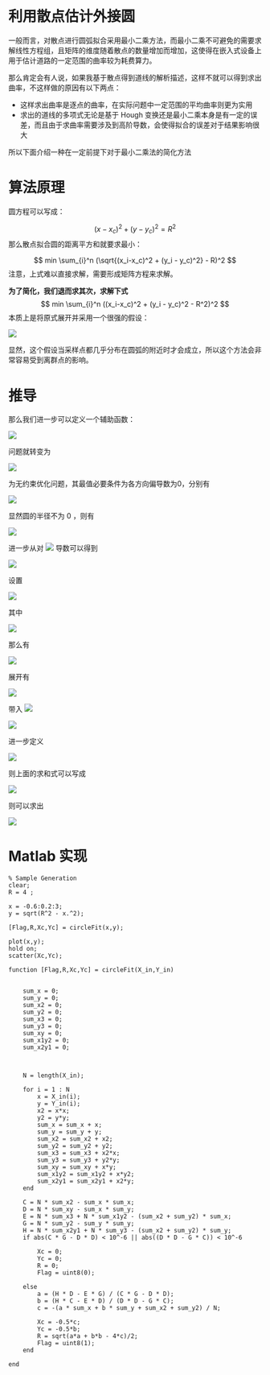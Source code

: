 # 利用散点估计外接圆


一般而言，对散点进行圆弧拟合采用最小二乘方法，而最小二乘不可避免的需要求解线性方程组，且矩阵的维度随着散点的数量增加而增加，这使得在嵌入式设备上用于估计道路的一定范围的曲率较为耗费算力。

那么肯定会有人说，如果我基于散点得到道线的解析描述，这样不就可以得到求出曲率，不这样做的原因有以下两点：

   -  这样求出曲率是逐点的曲率，在实际问题中一定范围的平均曲率则更为实用 
   -  求出的道线的多项式无论是基于 Hough 变换还是最小二乘本身是有一定的误差，而且由于求曲率需要涉及到高阶导数，会使得拟合的误差对于结果影响很大 

所以下面介绍一种在一定前提下对于最小二乘法的简化方法

# 算法原理

圆方程可以写成：

$$
(x-x_c)^2 + (y - y_c)^2 = R^2
$$
那么散点拟合圆的距离平方和就要求最小：

$$
min \sum_{i}^n (\sqrt{(x_i-x_c)^2 + (y_i - y_c)^2} - R)^2
$$
注意，上式难以直接求解，需要形成矩阵方程来求解。

**为了简化，我们退而求其次，求解下式**
$$
min \sum_{i}^n ((x_i-x_c)^2 + (y_i - y_c)^2 - R^2)^2
$$
本质上是将原式展开并采用一个很强的假设：

<img src="https://latex.codecogs.com/gif.latex?\sqrt{(x_i&space;-x_c&space;)^2&space;+(y_i&space;-y_c&space;)^2&space;}-R=\delta&space;R\to&space;0~~\forall&space;i\le&space;n"/>

显然，这个假设当采样点都几乎分布在圆弧的附近时才会成立，所以这个方法会非常容易受到离群点的影响。

# 推导

那么我们进一步可以定义一个辅助函数：

<img src="https://latex.codecogs.com/gif.latex?g(x_c&space;,y_c&space;,R)=(x_i&space;-x_c&space;)^2&space;+(y_i&space;-y_c&space;)^2&space;-R^2"/>

问题就转变为

<img src="https://latex.codecogs.com/gif.latex?min\sum_i^n&space;g(x_c&space;,y_c&space;,R)^2"/>

为无约束优化问题，其最值必要条件为各方向偏导数为0，分别有

<img src="https://latex.codecogs.com/gif.latex?\frac{\partial&space;f}{\partial&space;R}=-2R\times&space;\sum&space;\left({\left(x_i&space;-x_c&space;\right)}^2&space;+{\left(y_i&space;-y_c&space;\right)}^2&space;-R^2&space;\right)=-2R\times&space;\sum&space;g\left(x_i&space;,y_i&space;\right)=0"/>

显然圆的半径不为 0 ，则有 

<img src="https://latex.codecogs.com/gif.latex?\sum&space;g\left(x_i&space;,y_i&space;\right)=0"/>

进一步从对 <img src="https://latex.codecogs.com/gif.latex?\inline&space;x_c&space;~~y_c"/> 导数可以得到

<img src="https://latex.codecogs.com/gif.latex?\begin{array}{l}&space;\sum&space;x_i&space;g\left(x_i&space;,y_i&space;\right)=0\\&space;\sum&space;y_i&space;g\left(x_i&space;,y_i&space;\right)=0&space;\end{array}"/>

设置

<img src="https://latex.codecogs.com/gif.latex?\begin{array}{l}&space;u_i&space;=x_i&space;-x\\&space;u_C&space;=x_C&space;-\bar{x}&space;\\&space;v_i&space;=y_i&space;-\bar{y}&space;\\&space;v_C&space;=y_c&space;-\bar{y}&space;&space;\end{array}"/>

其中

<img src="https://latex.codecogs.com/gif.latex?\begin{array}{l}&space;\bar{x}&space;=\sum&space;x_i&space;/N\\&space;\bar{y}&space;=\sum&space;y_i&space;/N&space;\end{array}"/>

那么有

<img src="https://latex.codecogs.com/gif.latex?\begin{array}{l}&space;\sum&space;u_i&space;g\left(u_i&space;,v_i&space;\right)=0\\&space;\sum&space;v_i&space;g\left(u_i&space;,v_i&space;\right)=0&space;\end{array}"/>

展开有

<img src="https://latex.codecogs.com/gif.latex?\begin{array}{l}&space;\sum&space;\left(u_i^3&space;-2u_i^2&space;u_c&space;+u_i&space;u_c^2&space;+u_i&space;v_i^2&space;-2u_i&space;v_i&space;v_c&space;+u_i&space;v_c^2&space;-u_i&space;R^2&space;\right)=0\\&space;\sum&space;\left(u_i^2&space;v_i&space;-2u_i&space;v_i&space;u_c&space;+v_i&space;u_c^2&space;+v_i^3&space;-2v_i^2&space;v_c&space;+v_i&space;v_c^2&space;-v_i&space;R^2&space;\right)=0&space;\end{array}"/>

带入 <img src="https://latex.codecogs.com/gif.latex?\inline&space;\sum&space;u_i&space;=0~~\sum&space;v_i&space;=0"/>

<img src="https://latex.codecogs.com/gif.latex?\begin{array}{l}&space;\sum&space;\left(u_i^3&space;-2u_i^2&space;u_C&space;+u_i&space;v_i^2&space;-2u_i&space;v_i&space;v_C&space;\right)=0\\&space;\sum&space;\left(u_i^2&space;v_i&space;-2u_i&space;v_i&space;u_C&space;+v_i^3&space;-2v_i^2&space;v_C&space;\right)=0&space;\end{array}"/>

进一步定义

<img src="https://latex.codecogs.com/gif.latex?\begin{array}{l}&space;S_{uuu}&space;=\sum&space;u_i^3&space;\\&space;S_{vvv}&space;=\sum&space;v_i^3&space;\\&space;S_{uu}&space;=\sum&space;u_i^2&space;\\&space;S_{vv}&space;=\sum&space;v_i^2&space;\\&space;S_{uv}&space;=\sum&space;u_i&space;v_i&space;\\&space;S_{uuv}&space;=\sum&space;u_i^2&space;v_i&space;\\&space;S_{uvv}&space;=\sum&space;u_i&space;v_i^2&space;&space;\end{array}"/>

则上面的求和式可以写成

<img src="https://latex.codecogs.com/gif.latex?\begin{array}{l}&space;S_{uu}&space;u_C&space;+S_{uv}&space;v_C&space;=\frac{S_{uuu}&space;+S_{uvv}&space;}{2}\\&space;S_{uv}&space;u_C&space;+S_{vv}&space;v_C&space;=\frac{S_{uuv}&space;+S_{vvv}&space;}{2}&space;\end{array}"/>

则可以求出

<img src="https://latex.codecogs.com/gif.latex?\begin{array}{l}&space;u_C&space;=\frac{S_{uuv}&space;S_{uv}&space;-S_{uuu}&space;S_{vv}&space;-S_{uvv}&space;S_{vv}&space;+S_{uv}&space;S_{vvv}&space;}{2\left(S_{uv}^2&space;-S_{uu}&space;S_{vv}&space;\right)}\\&space;v_C&space;=\frac{-S_{uu}&space;S_{uuv}&space;+S_{uuu}&space;S_{uv}&space;+S_{uv}&space;S_{uvv}&space;-S_{uu}&space;S_{vvv}&space;}{2\left(S_{uv}^2&space;-S_{uu}&space;S_{vv}&space;\right)}\\&space;R^2&space;=\sum&space;\left({\left(x_i&space;-x_c&space;\right)}^2&space;+{\left(y_i&space;-y_c&space;\right)}^2&space;\right)&space;\end{array}"/>

# Matlab 实现

```matlab:Code
% Sample Generation
clear; 
R = 4 ;

x = -0.6:0.2:3;
y = sqrt(R^2 - x.^2);

[Flag,R,Xc,Yc] = circleFit(x,y);

plot(x,y);
hold on;
scatter(Xc,Yc);
```

```matlab:Code
function [Flag,R,Xc,Yc] = circleFit(X_in,Y_in)

    
    sum_x = 0;
    sum_y = 0;
    sum_x2 = 0;
    sum_y2 = 0;
    sum_x3 = 0;
    sum_y3 = 0;
    sum_xy = 0;
    sum_x1y2 = 0;
    sum_x2y1 = 0;
    
    
    
    N = length(X_in); 
    
    for i = 1 : N
        x = X_in(i);
        y = Y_in(i);
        x2 = x*x;
        y2 = y*y;
        sum_x = sum_x + x;
        sum_y = sum_y + y;
        sum_x2 = sum_x2 + x2;
        sum_y2 = sum_y2 + y2;
        sum_x3 = sum_x3 + x2*x;
        sum_y3 = sum_y3 + y2*y;
        sum_xy = sum_xy + x*y;
        sum_x1y2 = sum_x1y2 + x*y2;
        sum_x2y1 = sum_x2y1 + x2*y;
    end
    
    C = N * sum_x2 - sum_x * sum_x;
    D = N * sum_xy - sum_x * sum_y;
    E = N * sum_x3 + N * sum_x1y2 - (sum_x2 + sum_y2) * sum_x;
    G = N * sum_y2 - sum_y * sum_y;
    H = N * sum_x2y1 + N * sum_y3 - (sum_x2 + sum_y2) * sum_y;
    if abs(C * G - D * D) < 10^-6 || abs((D * D - G * C)) < 10^-6
        
        Xc = 0;
        Yc = 0;
        R = 0;
        Flag = uint8(0);
       
    else
        a = (H * D - E * G) / (C * G - D * D);
        b = (H * C - E * D) / (D * D - G * C);
        c = -(a * sum_x + b * sum_y + sum_x2 + sum_y2) / N;
    
        Xc = -0.5*c;
        Yc = -0.5*b;
        R = sqrt(a*a + b*b - 4*c)/2;
        Flag = uint8(1);
    end
    
end
```
